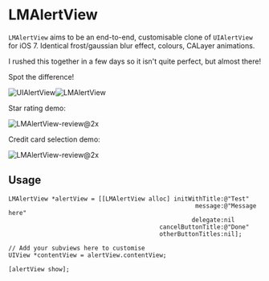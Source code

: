 LMAlertView
===========

`LMAlertView` aims to be an end-to-end, customisable clone of `UIAlertView` for iOS 7. Identical frost/gaussian blur effect, colours, CALayer animations.

I rushed this together in a few days so it isn't quite perfect, but almost there!

Spot the difference!

![UIAlertView](http://lmcd.me/UIAlertView-cutout.png)![LMAlertView](http://lmcd.me/LMAlertView-cutout.png)

Star rating demo:

![LMAlertView-review@2x](http://lmcd.me/LMAlertView-review@2x.png)

Credit card selection demo:

![LMAlertView-review@2x](http://lmcd.me/LMAlertView-card@2x.png)

## Usage

    LMAlertView *alertView = [[LMAlertView alloc] initWithTitle:@"Test"
                                                        message:@"Message here"
                                                       delegate:nil
                                              cancelButtonTitle:@"Done"
                                              otherButtonTitles:nil];
                                           
    // Add your subviews here to customise
    UIView *contentView = alertView.contentView;
    
    [alertView show];
